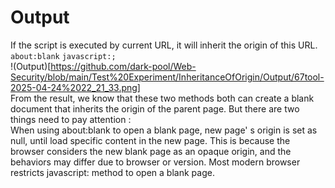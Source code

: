 # Output
If the script is executed by current URL, it will inherit the origin of this URL.  
`about:blank`
`javascript:;`  
!(Output)[https://github.com/dark-pool/Web-Security/blob/main/Test%20Experiment/InheritanceOfOrigin/Output/67tool-2025-04-24%2022_21_33.png]  
From the result, we know that these two methods both can create a blank document that inherits the origin of the parent page. But there are two things need to pay attention :  
When using about:blank to open a blank page, new page' s origin is set as null, until load specific content in the new page. This is because the browser considers the new blank page as an opaque origin, and the behaviors may differ due to browser or version.
Most modern browser restricts javascript: method to open a blank page.
